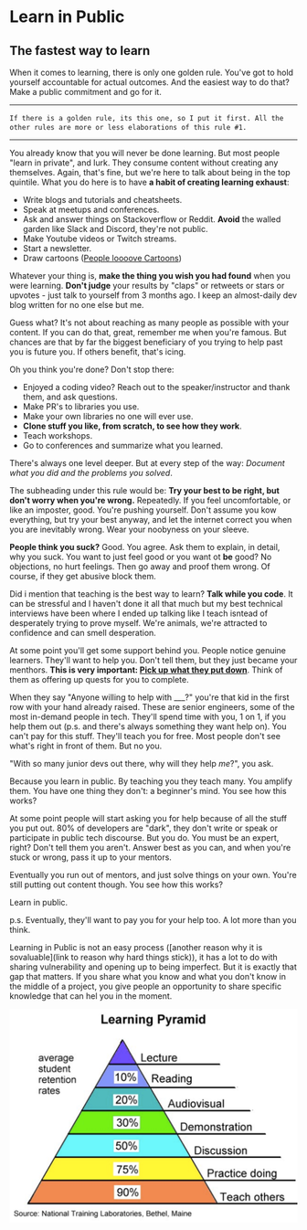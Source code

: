 # Learn in Public

## The fastest way to learn

When it comes to learning, there is only one golden rule. You've got to hold yourself accountable for actual outcomes. And the easiest way to do that? Make a public commitment and go for it.

---
    If there is a golden rule, its this one, so I put it first. All the other rules are more or less elaborations of this rule #1.
---

You already know that you will never be done learning. But most people "learn in private", and lurk. They consume content without creating any themselves. Again, that's fine, but we're here to talk about being in the top quintile. What you do here is to have **a habit of creating learning exhaust**:

- Write blogs and tutorials and cheatsheets.
- Speak at meetups and conferences.
- Ask and answer things on Stackoverflow or Reddit. **Avoid** the walled garden like Slack and Discord, they're not public.
- Make Youtube videos or Twitch streams.
- Start a newsletter.
- Draw cartoons ([People loooove Cartoons](https://code-cartoons.com/))

Whatever your thing is, **make the thing you wish you had found** when you were learning. **Don't judge** your results by "claps" or retweets or stars or upvotes - just talk to yourself from 3 months ago. I keep an almost-daily dev blog written for no one else but me.

Guess what? It's not about reaching as many people as possible with your content. If you can do that, great, remember me when you're famous. But chances are that by far the biggest beneficiary of you trying to help past you is future you. If others benefit, that's icing.

Oh you think you're done? Don't stop there:
- Enjoyed a coding video? Reach out to the speaker/instructor and thank them, and ask questions.
- Make PR's to libraries you use.
- Make your own libraries no one will ever use.
- **Clone stuff you like, from scratch, to see how they work**.
- Teach workshops.
- Go to conferences and summarize what you learned.

There's always one level deeper. But at every step of the way: *Document what you did and the problems you solved*.

The subheading under this rule would be: **Try your best to be right, but don't worry when you're wrong.** Repeatedly. If you feel uncomfortable, or like an imposter, good. You're pushing yourself. Don't assume you kow everything, but try your best anyway, and let the internet correct you when you are inevitably wrong. Wear your noobyness on your sleeve.

**People think you suck?** Good. You agree. Ask them to explain, in detail, why you suck. You want to just feel good or you want ot **be** good? No objections, no hurt feelings. Then go away and proof them wrong. Of course, if they get abusive block them.

Did i mention that teaching is the best way to learn? **Talk while you code**. It can be stressful and I haven't done it all that much but my best technical interviews have been where I ended up talking like I teach isntead of desperately trying to prove myself. We're animals, we're attracted to confidence and can smell desperation.

At some point you'll get some support behind you. People notice genuine learners. They'll want to help you. Don't tell them, but they just became your menthors. **This is very important: [Pick up what they put down](http://link-to-learning-hack/)**. Think of them as offering up quests for you to complete.

When they say "Anyone willing to help with ___?" you're that kid in the first row with your hand already raised. These are senior engineers, some of the most in-demand people in tech. They'll spend time with you, 1 on 1, if you help them out (p.s. and there's always something they want help on). You can't pay for this stuff. They'll teach you for free. Most people don't see what's right in front of them. But no you.

"With so many junior devs out there, why will they help *me*?", you ask.

Because you learn in public. By teaching you they teach many. You amplify them. You have one thing they don't: a beginner's mind. You see how this works?

At some point people will start asking you for help because of all the stuff you put out. 80% of developers are "dark", they don't write or speak or participate in public tech discourse. But you do. You must be an expert, right? Don't tell them you aren't. Answer best as you can, and when you're stuck or wrong, pass it up to your mentors.

Eventually you run out of mentors, and just solve things on your own.
You're still putting out content though. You see how this works?

Learn in public.

p.s. Eventually, they'll want to pay you for your help too. A lot more than you think.


Learning in Public is not an easy process ([another reason why it is sovaluable](link to reason why hard things stick)), it has a lot to do with sharing vulnerability and opening up to being imperfect. But it is exactly that gap that matters. If you share what you know and what you don't know in the middle of a project, you give people an opportunity to share specific knowledge that can hel you in the moment.

![](.learn-in-public_images/learning-pyramid.png)

